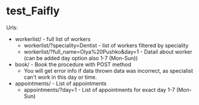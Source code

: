 # test_Faifly

Urls:
 - workerlist/ - full list of workers
   - workerlist/?speciality=Dentist - list of workers filtered by speciality
   - workerlist/?full_name=Olya%20Pushko&day=1 - Datail about worker (can be added day option also 1-7 (Mon-Sun))
 - book/ - Book the procedure with POST method
   - You will get error info if data thrown data was incorrect, as specialist can't work in this day or time.
 - appointments/ - List of appointments
   - appointments/?day=1 - List of appointments for exact day 1-7 (Mon-Sun)
